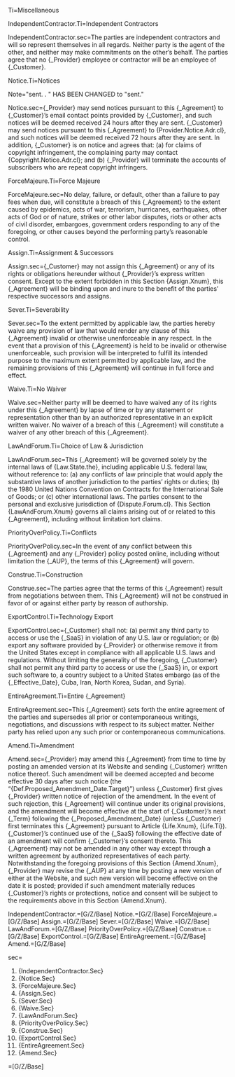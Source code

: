 Ti=Miscellaneous

IndependentContractor.Ti=Independent Contractors

IndependentContractor.sec=The parties are independent contractors and will so represent themselves in all regards. Neither party is the agent of the other, and neither may make commitments on the other’s behalf. The parties agree that no {_Provider} employee or contractor will be an employee of {_Customer}.

Notice.Ti=Notices

Note="sent. . " HAS BEEN CHANGED to "sent."

Notice.sec={_Provider} may send notices pursuant to this {_Agreement} to {_Customer}’s email contact points provided by {_Customer}, and such notices will be deemed received 24 hours after they are sent. {_Customer} may send notices pursuant to this {_Agreement} to {Provider.Notice.Adr.cl}, and such notices will be deemed received 72 hours after they are sent. In addition, {_Customer} is on notice and agrees that: (a) for claims of copyright infringement, the complaining party may contact {Copyright.Notice.Adr.cl}; and (b) {_Provider} will terminate the accounts of subscribers who are repeat copyright infringers.

ForceMajeure.Ti=Force Majeure

ForceMajeure.sec=No delay, failure, or default, other than a failure to pay fees when due, will constitute a breach of this {_Agreement} to the extent caused by epidemics, acts of war, terrorism, hurricanes, earthquakes, other acts of God or of nature, strikes or other labor disputes, riots or other acts of civil disorder, embargoes, government orders responding to any of the foregoing, or other causes beyond the performing party’s reasonable control.

Assign.Ti=Assignment & Successors

Assign.sec={_Customer} may not assign this {_Agreement} or any of its rights or obligations hereunder without {_Provider}’s express written consent. Except to the extent forbidden in this Section {Assign.Xnum}, this {_Agreement} will be binding upon and inure to the benefit of the parties’ respective successors and assigns.

Sever.Ti=Severability

Sever.sec=To the extent permitted by applicable law, the parties hereby waive any provision of law that would render any clause of this {_Agreement} invalid or otherwise unenforceable in any respect. In the event that a provision of this {_Agreement} is held to be invalid or otherwise unenforceable, such provision will be interpreted to fulfill its intended purpose to the maximum extent permitted by applicable law, and the remaining provisions of this {_Agreement} will continue in full force and effect.

Waive.Ti=No Waiver

Waive.sec=Neither party will be deemed to have waived any of its rights under this {_Agreement} by lapse of time or by any statement or representation other than by an authorized representative in an explicit written waiver. No waiver of a breach of this {_Agreement} will constitute a waiver of any other breach of this {_Agreement}.

LawAndForum.Ti=Choice of Law & Jurisdiction

LawAndForum.sec=This {_Agreement} will be governed solely by the internal laws of {Law.State.the}, including applicable U.S. federal law, without reference to: (a) any conflicts of law principle that would apply the substantive laws of another jurisdiction to the parties’ rights or duties; (b) the 1980 United Nations Convention on Contracts for the International Sale of Goods; or (c) other international laws. The parties consent to the personal and exclusive jurisdiction of {Dispute.Forum.cl}. This Section {LawAndForum.Xnum} governs all claims arising out of or related to this {_Agreement}, including without limitation tort claims.

PriorityOverPolicy.Ti=Conflicts

PriorityOverPolicy.sec=In the event of any conflict between this {_Agreement} and any {_Provider} policy posted online, including without limitation the {_AUP}, the terms of this {_Agreement} will govern.

Construe.Ti=Construction

Construe.sec=The parties agree that the terms of this {_Agreement} result from negotiations between them. This {_Agreement} will not be construed in favor of or against either party by reason of authorship.

ExportControl.Ti=Technology Export

ExportControl.sec={_Customer} shall not: (a) permit any third party to access or use the {_SaaS} in violation of any U.S. law or regulation; or (b) export any software provided by {_Provider} or otherwise remove it from the United States except in compliance with all applicable U.S. laws and regulations. Without limiting the generality of the foregoing, {_Customer} shall not permit any third party to access or use the {_SaaS} in, or export such software to, a country subject to a United States embargo (as of the {_Effective_Date}, Cuba, Iran, North Korea, Sudan, and Syria).

EntireAgreement.Ti=Entire {_Agreement}

EntireAgreement.sec=This {_Agreement} sets forth the entire agreement of the parties and supersedes all prior or contemporaneous writings, negotiations, and discussions with respect to its subject matter. Neither party has relied upon any such prior or contemporaneous communications.

Amend.Ti=Amendment

Amend.sec={_Provider} may amend this {_Agreement} from time to time by posting an amended version at its Website and sending {_Customer} written notice thereof. Such amendment will be deemed accepted and become effective 30 days after such notice (the “{Def.Proposed_Amendment_Date.Target}”) unless {_Customer} first gives {_Provider} written notice of rejection of the amendment. In the event of such rejection, this {_Agreement} will continue under its original provisions, and the amendment will become effective at the start of {_Customer}’s next {_Term} following the {_Proposed_Amendment_Date} (unless {_Customer} first terminates this {_Agreement} pursuant to Article {Life.Xnum}, {Life.Ti}). {_Customer}’s continued use of the {_SaaS} following the effective date of an amendment will confirm {_Customer}’s consent thereto. This {_Agreement} may not be amended in any other way except through a written agreement by authorized representatives of each party. Notwithstanding the foregoing provisions of this Section {Amend.Xnum}, {_Provider} may revise the {_AUP} at any time by posting a new version of either at the Website, and such new version will become effective on the date it is posted; provided if such amendment materially reduces {_Customer}’s rights or protections, notice and consent will be subject to the requirements above in this Section {Amend.Xnum}.

IndependentContractor.=[G/Z/Base]
Notice.=[G/Z/Base]
ForceMajeure.=[G/Z/Base]
Assign.=[G/Z/Base]
Sever.=[G/Z/Base]
Waive.=[G/Z/Base]
LawAndForum.=[G/Z/Base]
PriorityOverPolicy.=[G/Z/Base]
Construe.=[G/Z/Base]
ExportControl.=[G/Z/Base]
EntireAgreement.=[G/Z/Base]
Amend.=[G/Z/Base]

sec=<ol><li>{IndependentContractor.Sec}</li><li>{Notice.Sec}</li><li>{ForceMajeure.Sec}</li><li>{Assign.Sec}</li><li>{Sever.Sec}</li><li>{Waive.Sec}</li><li>{LawAndForum.Sec}</li><li>{PriorityOverPolicy.Sec}</li><li>{Construe.Sec}</li><li>{ExportControl.Sec}</li><li>{EntireAgreement.Sec}</li><li>{Amend.Sec}</li></ol>

=[G/Z/Base]
